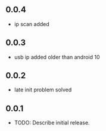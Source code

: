 ## 0.0.4

* ip scan added

## 0.0.3

* usb ip added older than android 10

## 0.0.2

* late init problem solved

## 0.0.1

* TODO: Describe initial release.
